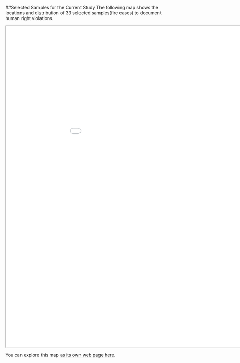 ##Selected Samples for the Current Study
The following map shows the locations and distribution of 33 selected samples(fire cases) to document human right violations.
<iframe src="33_FireCases_V2.html" height="1000" width="1000"></iframe>

You can explore this map [as its own web page here](33_FireCases_V2.html).
